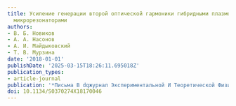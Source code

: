 ```yaml
---
title: Усиление генерации второй оптической гармоники гибридными плазмон-фотонными
  микрорезонаторами
authors:
- В. Б. Новиков
- А. А. Насонов
- А. И. Майдыковский
- Т. В. Мурзина
date: '2018-01-01'
publishDate: '2025-03-15T18:26:11.695018Z'
publication_types:
- article-journal
publication: '*Письма В dqжурнал Экспериментальной И Теоретической Физикиdq*'
doi: 10.1134/S0370274X18170046
---
```

